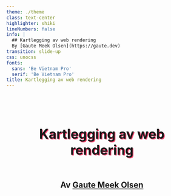 ```yaml
---
theme: ./theme
class: text-center
highlighter: shiki
lineNumbers: false
info: |
  ## Kartlegging av web rendering
  By [Gaute Meek Olsen](https://gaute.dev)
transition: slide-up
css: unocss
fonts:
  sans: 'Be Vietnam Pro'
  serif: 'Be Vietnam Pro'
title: Kartlegging av web rendering
---
```


<section>
  <h1>Kartlegging av web rendering</h1>
  <h2>
    Av
    <a href="https://gaute.dev" target="_blank" rel="noopener noreferrer">Gaute Meek Olsen</a>
  </h2>
  <img
    src="https://pbs.twimg.com/profile_images/1291071272407924737/wRtyy8aN_400x400.jpg"
    alt="Gaute Meek Olsen"
    height="200"
    width="200"
  >
</section>

<style scoped>
section {
  height: 100%;
  display: grid;
  grid-template-rows: auto auto 1fr;
  justify-items: center;
}

h1 {
  text-align: center;
  padding-top: 1em;
  font-size: 2.5em;
  text-shadow: 2px 2px #F6416C;
}

img {
  border-radius: 50%;
}
</style>

---

<section>
  <h2>Men nå har det blitt så mange begreper</h2>
  <ul>
    <li>SPA</li>
    <li>MPA</li>
    <li>SSG</li>
    <li>SSR</li>
    <li>CSR</li>
    <li>Hydration</li>
    <li>Resumability</li>
    <li>Islands</li>
    <li>Progressive enhancement</li>
    <li>Partial hydration</li>
    <li>Edge rendering</li>
    <li>...</li>
  </ul>
</section>

<style>
section {
  display: grid;
  grid-template-rows: auto 1fr;
}

ul {
  list-style: none !important;
  margin: 0;
  padding: 2em;
  font-size: 1.3em;
  display: grid;
  grid-template: 1fr 1fr 1fr 1fr / 1fr 1fr 1fr;
  text-align: center;
}

li {
  margin: 0 !important;
  padding: 0 !important;
}
</style>

---

Eksempel - handleliste

<Handlekurv :preffilled="true" :items="['egg', 'melk']"/>

---
src: ./pages/ssr.md
---

---
src: ./pages/csr.md
---

---
src: ./pages/mpa.md
---

---
src: ./pages/spa.md
---

---
src: ./pages/ssg.md
---

---
src: ./pages/hydration.md
---

---
src: ./pages/resumability.md
---

---
src: ./pages/compare.md
---

---
src: ./pages/edge-rendering.md
---

---
src: ./pages/conclusion.md
---